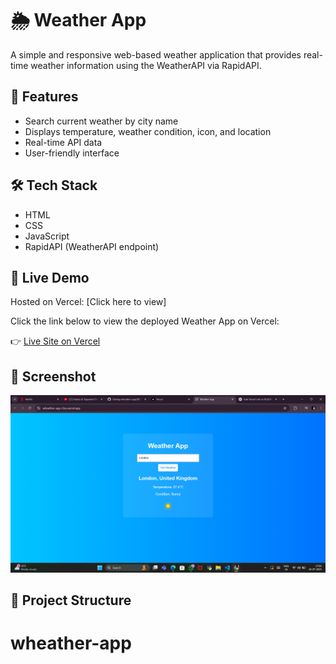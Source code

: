 # 🌦️ Weather App

A simple and responsive web-based weather application that provides real-time weather information using the WeatherAPI via RapidAPI.

## 🚀 Features
- Search current weather by city name
- Displays temperature, weather condition, icon, and location
- Real-time API data
- User-friendly interface

## 🛠️ Tech Stack
- HTML
- CSS
- JavaScript
- RapidAPI (WeatherAPI endpoint)

## 🔗 Live Demo
Hosted on Vercel: [Click here to view]

Click the link below to view the deployed Weather App on Vercel:

👉 [Live Site on Vercel](https://wheather-app-i3zu.vercel.app/)


## 📸 Screenshot
![screenshot](https://github.com/Kowshik9849/wheather-app/blob/main/Screenshot%202025-07-10%20170606.png) <!-- Optional: replace with your actual image file if you upload one -->

## 📁 Project Structure
# wheather-app
